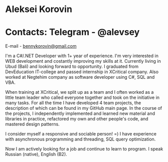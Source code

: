 # Aleksei Korovin
# Contacts: Telegram - @alevsey
E-mail - bennykorovin@gmail.com

I'm a C#/.NET Developer with 1+ year of experience.
I'm very interested in WEB development and costantly improving my skills at it. Currently living in Ubud (Bali) and looking forward to opportunity.
I graduated from DevEducation IT-college and passed internship in XCritical company. Also worked at Negtehim company as software developer using C#, SQL and VBA.

When training at XCritical, we split up as a team and I often worked as a little team leader who called everyone together and took on the initiative in many tasks.
For all the time I have developed 4 team projects, the description of which can be found in my GitHub main page.
In the course of the projects, I independently implemented and learned new material and libraries in practice,
refactored my own and other people's code, and mastered design patterns.

I consider myself a responsive and sociable person! =)
I have experience with asynchronous programming and threading, SQL query optimization.

Now I am actively looking for a job and continue to learn to program.
I speak Russian (native), English (B2). 

